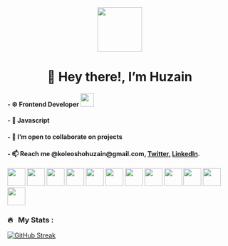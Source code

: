 <div id="header" align="center">
  <img src="https://media.giphy.com/media/M9gbBd9nbDrOTu1Mqx/giphy.gif" width="100"/>
</div>
<h1 align="center">👋 Hey there!, I’m Huzain</h1> 
<h4>- ⚙ Frontend Developer <img src="https://media.giphy.com/media/WUlplcMpOCEmTGBtBW/giphy.gif" width="30"> </h4>
<h4>- 💪 Javascript</h4>
<h4>- 💞️ I’m open to collaborate on projects</h4> 
<h4>- 📫 Reach me @koleoshohuzain@gmail.com, <a href="https://twitter.com/_Uzayn">Twitter</a>, <a href="https://www.linkedin.com/in/uzayn/">LinkedIn</a>.</h4>
<div>
  <img width=40 src="https://cdn.jsdelivr.net/gh/devicons/devicon/icons/react/react-original.svg" />
  <img width=40 src="https://cdn.jsdelivr.net/gh/devicons/devicon/icons/nextjs/nextjs-original-wordmark.svg" />
  <img width=40 src="https://cdn.jsdelivr.net/gh/devicons/devicon/icons/javascript/javascript-original.svg" />
  <img width=40 src="https://cdn.jsdelivr.net/gh/devicons/devicon/icons/typescript/typescript-original.svg" />
  <img width=40 src="https://cdn.jsdelivr.net/gh/devicons/devicon/icons/jquery/jquery-plain-wordmark.svg" />
  <img width=40 src="https://cdn.jsdelivr.net/gh/devicons/devicon/icons/nodejs/nodejs-original.svg" />
  <img width=40 src="https://cdn.jsdelivr.net/gh/devicons/devicon/icons/express/express-original.svg" />
  <img width=40 src="https://cdn.jsdelivr.net/gh/devicons/devicon/icons/tailwindcss/tailwindcss-plain.svg" />
  <img width=40 src="https://cdn.jsdelivr.net/gh/devicons/devicon/icons/css3/css3-original-wordmark.svg" />
  <img width=40 src="https://cdn.jsdelivr.net/gh/devicons/devicon/icons/bootstrap/bootstrap-original-wordmark.svg" />
  <img width=40 src="https://cdn.jsdelivr.net/gh/devicons/devicon/icons/sass/sass-original.svg" />
  <img width=40 src="https://cdn.jsdelivr.net/gh/devicons/devicon/icons/html5/html5-original-wordmark.svg" />
</div>



### 🔥 &nbsp; My Stats :
[![GitHub Streak](http://github-readme-streak-stats.herokuapp.com?user=Uzayn&theme=dark&background=000000)](https://git.io/streak-stats)

                                                                                                                                        
<!---[![Top Langs](https://github-readme-stats.vercel.app/api/top-langs/?username=Uzayn&layout=compact&theme=vision-friendly-dark)](https://github.com/anuraghazra/github-readme-stats)--->

<!---
Uzayn/Uzayn is a ✨ special ✨ repository because its `README.md` (this file) appears on your GitHub profile.
You can click the Preview link to take a look at your changes.
--->
